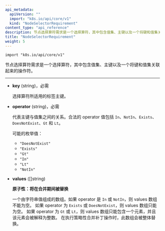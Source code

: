 ```yaml
---
api_metadata:
  apiVersion: ""
  import: "k8s.io/api/core/v1"
  kind: "NodeSelectorRequirement"
content_type: "api_reference"
description: 节点选择算符需求是一个选择算符，其中包含值集、主键以及一个将键和值集关联起来的操作符。
title: "NodeSelectorRequirement"
weight: 5
---
```


<!---
api_metadata:
  apiVersion: ""
  import: "k8s.io/api/core/v1"
  kind: "NodeSelectorRequirement"
content_type: "api_reference"
description: "A node selector requirement is a selector that contains values, a key, and an operator that relates the key and values."
title: "NodeSelectorRequirement"
weight: 5
auto_generated: true
-->

`import "k8s.io/api/core/v1"`

<!--
A node selector requirement is a selector that contains values, a key, and an operator that relates the key and values.
-->
节点选择算符需求是一个选择算符，其中包含值集、主键以及一个将键和值集关联起来的操作符。

<hr>

<!--
- **key** (string), required

  The label key that the selector applies to.

- **operator** (string), required

  Represents a key's relationship to a set of values. Valid operators are In, NotIn, Exists, DoesNotExist. Gt, and Lt.
-->
- **key** (string)，必需

  选择算符所适用的标签主键。

- **operator** (string)，必需

  代表主键与值集之间的关系。合法的 operator 值包括 `In`、`NotIn`、`Exists`、`DoesNotExist`、`Gt` 和 `Lt`。

  <!--
  Possible enum values:
  -->
  
  可能的枚举值：

   - `"DoesNotExist"`
   - `"Exists"`
   - `"Gt"`
   - `"In"`
   - `"Lt"`
   - `"NotIn"`
   
<!--
- **values** ([]string)

  *Atomic: will be replaced during a merge*

  An array of string values. If the operator is In or NotIn, the values array must be non-empty. If the operator is Exists or DoesNotExist, the values array must be empty. If the operator is Gt or Lt, the values array must have a single element, which will be interpreted as an integer. This array is replaced during a strategic merge patch.
-->
- **values** ([]string)

  **原子性：将在合并期间被替换**

  一个由字符串值组成的数组。如果 operator 是 `In` 或 `NotIn`，则 values 数组不能为空。
  如果 operator 为 `Exists` 或 `DoesNotExist`，则 values 数组只能为空。
  如果 operator 为 `Gt` 或 `Lt`，则 values 数组只能包含一个元素，并且该元素会被解释为整数。
  在执行策略性合并补丁操作时，此数组会被整体替换。
